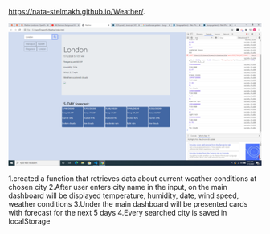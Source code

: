  https://nata-stelmakh.github.io/Weather/.
 
 ![](Screenshot%20(148).png)


1.created a function that retrieves data about current weather conditions at chosen city
2.After user enters city name in the input, on the main dashboard will be displayed temperature, humidity, date, wind speed, weather conditions
3.Under the main dashboard will be presented cards with forecast for the next 5 days
4.Every searched city is saved in localStorage  

